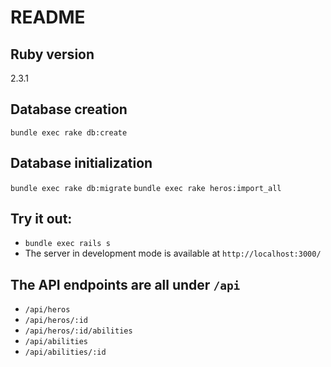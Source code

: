 # README

## Ruby version
2.3.1

## Database creation
`bundle exec rake db:create`

## Database initialization
`bundle exec rake db:migrate`
`bundle exec rake heros:import_all`

## Try it out:
- `bundle exec rails s`
- The server in development mode is available at `http://localhost:3000/`

## The API endpoints are all under `/api`
- `/api/heros`
- `/api/heros/:id`
- `/api/heros/:id/abilities`
- `/api/abilities`
- `/api/abilities/:id`
